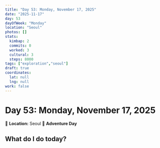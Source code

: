 ```yaml
---
title: "Day 53: Monday, November 17, 2025"
date: "2025-11-17"
day: 53
dayOfWeek: "Monday"
location: "Seoul"
photos: []
stats:
  kimbap: 2
  commits: 0
  worked: 3
  cultural: 3
  steps: 8000
tags: ["exploration","seoul"]
draft: true
coordinates:
  lat: null
  lng: null
work: false
---
```

# Day 53: Monday, November 17, 2025

📍 **Location:** Seoul
🎒 **Adventure Day**

## What do I do today?


